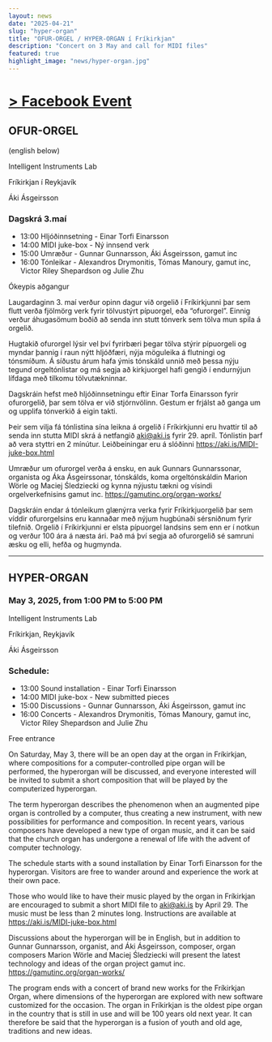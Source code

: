 ```yaml
---
layout: news
date: "2025-04-21"
slug: "hyper-organ"
title: "OFUR-ORGEL / HYPER-ORGAN í Fríkirkjan"
description: "Concert on 3 May and call for MIDI files"
featured: true
highlight_image: "news/hyper-organ.jpg"
---
```


<script>
    import CaptionedImage from "../../components/Images/CaptionedImage.svelte"
</script>
<CaptionedImage
    src="news/hyper-organ.jpg"
    alt="poster for the HYPER-ORGAN event in Fríkirkjan on May 3rd."
    caption=""/>

# [> Facebook Event](https://www.facebook.com/events/1917200025756857/)

## OFUR-ORGEL
(english below)

Intelligent Instruments Lab

Fríkirkjan í Reykjavík

Áki Ásgeirsson

### Dagskrá 3.maí
- 13:00 Hljóðinnsetning - Einar Torfi Einarsson
- 14:00 MIDI juke-box - Ný innsend verk
- 15:00 Umræður - Gunnar Gunnarsson, Áki Ásgeirsson, gamut inc
- 16:00 Tónleikar - Alexandros Drymonitis, Tómas Manoury, gamut inc, Victor Riley Shepardson og Julie Zhu

Ókeypis aðgangur

Laugardaginn 3. maí verður opinn dagur við orgelið í Fríkirkjunni þar sem flutt verða fjölmörg verk fyrir tölvustýrt pípuorgel, eða “ofurorgel”.  Einnig verður áhugasömum boðið að senda inn stutt tónverk sem tölva mun spila á orgelið.

Hugtakið ofurorgel lýsir vel því fyrirbæri þegar tölva stýrir pípuorgeli og myndar þannig í raun nýtt hljóðfæri, nýja möguleika á flutningi og tónsmíðum.  Á síðustu árum hafa ýmis tónskáld unnið með þessa nýju tegund orgeltónlistar og má segja að kirkjuorgel hafi gengið í endurnýjun lífdaga með tilkomu tölvutækninnar.

Dagskráin hefst með hljóðinnsetningu eftir Einar Torfa Einarsson fyrir ofurorgelið, þar sem tölva er við stjórnvölinn. Gestum er frjálst að ganga um og upplifa tónverkið á eigin takti.

Þeir sem vilja fá tónlistina sína leikna á orgelið í Fríkirkjunni eru hvattir til að senda inn stutta MIDI skrá á netfangið aki@aki.is fyrir 29. apríl.  Tónlistin þarf að vera styttri en 2 mínútur.  Leiðbeiningar eru á slóðinni https://aki.is/MIDI-juke-box.html

Umræður um ofurorgel verða á ensku, en auk Gunnars Gunnarssonar, organista og Áka Ásgeirssonar, tónskálds, koma orgeltónskáldin Marion Wörle og Maciej Śledziecki og kynna nýjustu tækni og vísindi orgelverkefnisins gamut inc. https://gamutinc.org/organ-works/

Dagskráin endar á tónleikum glænýrra verka fyrir Fríkirkjuorgelið þar sem víddir ofurorgelsins eru kannaðar með nýjum hugbúnaði sérsniðnum fyrir tilefnið.  Orgelið í Fríkirkjunni er elsta pípuorgel landsins sem enn er í notkun og verður 100 ára á næsta ári.  Það má því segja að ofurorgelið sé samruni æsku og elli, hefða og hugmynda.

---

## HYPER-ORGAN
### May 3, 2025, from 1:00 PM to 5:00 PM
Intelligent Instruments Lab 

Fríkirkjan, Reykjavík

Áki Ásgeirsson

### Schedule:
- 13:00 Sound installation - Einar Torfi Einarsson
- 14:00 MIDI juke-box - New submitted pieces
- 15:00 Discussions - Gunnar Gunnarsson, Áki Ásgeirsson, gamut inc
- 16:00 Concerts - Alexandros Drymonitis, Tómas Manoury, gamut inc, Victor Riley Shepardson and Julie Zhu

Free entrance

On Saturday, May 3, there will be an open day at the organ in Fríkirkjan, where compositions for a computer-controlled pipe organ will be performed, the hyperorgan will be discussed, and everyone interested will be invited to submit a short composition that will be played by the computerized hyperorgan.

The term hyperorgan describes the phenomenon when an augmented pipe organ is controlled by a computer, thus creating a new instrument, with new possibilities for performance and composition. In recent years, various composers have developed a new type of organ music, and it can be said that the church organ has undergone a renewal of life with the advent of computer technology.

The schedule starts with a sound installation by Einar Torfi Einarsson for the hyperorgan. Visitors are free to wander around and experience the work at their own pace.

Those who would like to have their music played by the organ in Fríkirkjan are encouraged to submit a short MIDI file to aki@aki.is by April 29. The music must be less than 2 minutes long. Instructions are available at https://aki.is/MIDI-juke-box.html

Discussions about the hyperorgan will be in English, but in addition to Gunnar Gunnarsson, organist, and Áki Ásgeirsson, composer, organ composers Marion Wörle and Maciej Śledziecki will present the latest technology and ideas of the organ project gamut inc. https://gamutinc.org/organ-works/

The program ends with a concert of brand new works for the Fríkirkjan Organ, where dimensions of the hyperorgan are explored with new software customized for the occasion. The organ in Fríkirkjan is the oldest pipe organ in the country that is still in use and will be 100 years old next year. It can therefore be said that the hyperorgan is a fusion of youth and old age, traditions and new ideas.

